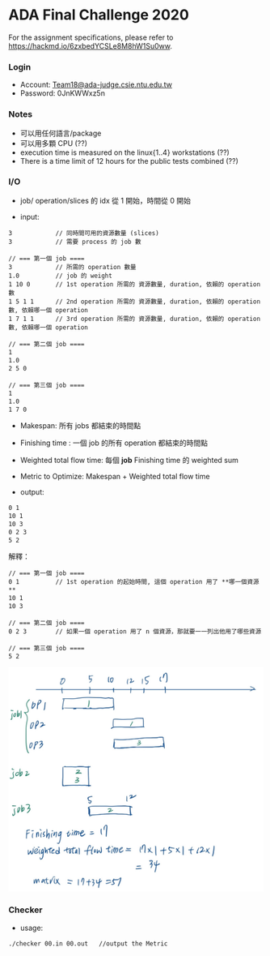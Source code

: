# ADA Final Challenge 2020 #

For the assignment specifications, please refer to <https://hackmd.io/6zxbedYCSLe8M8hW1Su0ww>.

### Login
- Account: Team18@ada-judge.csie.ntu.edu.tw
- Password: 0JnKWWxz5n

### Notes
* 可以用任何語言/package
* 可以用多顆 CPU (??)
* execution time is measured on the linux{1..4} workstations (??)
* There is a time limit of 12 hours for the public tests combined (??)


### I/O
*  job/ operation/slices 的 idx 從 1 開始，時間從 0 開始

* input:  
```
3            // 同時間可用的資源數量 (slices)
3            // 需要 process 的 job 數

// === 第一個 job ==== 
3            // 所需的 operation 數量
1.0          // job 的 weight
1 10 0       // 1st operation 所需的 資源數量, duration, 依賴的 operation 數
1 5 1 1      // 2nd operation 所需的 資源數量, duration, 依賴的 operation 數, 依賴哪一個 operation
1 7 1 1      // 3rd operation 所需的 資源數量, duration, 依賴的 operation 數, 依賴哪一個 operation

// === 第二個 job ==== 
1
1.0
2 5 0

// === 第三個 job ==== 
1
1.0
1 7 0
``` 

* Makespan: 所有 jobs 都結束的時間點
* Finishing time : 一個 job 的所有 operation 都結束的時間點
* Weighted total flow time: 每個 **job** Finishing time 的 weighted sum
* Metric to Optimize: Makespan + Weighted total flow time

* output:
```
0 1
10 1
10 3
0 2 3
5 2
```
解釋：
```
// === 第一個 job ==== 
0 1          // 1st operation 的起始時間, 這個 operation 用了 **哪一個資源**  
10 1
10 3

// === 第二個 job ==== 
0 2 3        // 如果一個 operation 用了 n 個資源，那就要一一列出他用了哪些資源

// === 第三個 job ====
5 2
```
![result](./img/1.jpg)



### Checker
* usage:  
```
./checker 00.in 00.out   //output the Metric
```
